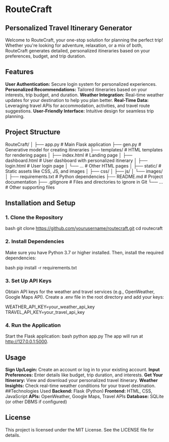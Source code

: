 # RouteCraft

## Personalized Travel Itinerary Generator

Welcome to RouteCraft, your one-stop solution for planning the perfect trip! Whether you're looking for adventure, relaxation, or a mix of both, RouteCraft generates detailed, personalized itineraries based on your preferences, budget, and trip duration.

## Features

**User Authentication:** Secure login system for personalized experiences.
**Personalized Recommendations:** Tailored itineraries based on your interests, trip budget, and duration.
**Weather Integration:** Real-time weather updates for your destination to help you plan better.
**Real-Time Data:** Leveraging travel APIs for accommodation, activities, and travel route suggestions.
**User-Friendly Interface:** Intuitive design for seamless trip planning.

## Project Structure


RouteCraft/
│
├── app.py                 # Main Flask application
├── gen.py                 # Generative model for creating itineraries
├── templates/             # HTML templates for rendering pages
│   ├── index.html         # Landing page
│   ├── dashboard.html     # User dashboard with personalized itinerary
│   ├── login.html         # User login page
│   └── ...                # Other HTML pages
│
├── static/                # Static assets like CSS, JS, and images
│   ├── css/
│   ├── js/
│   └── images/
│
├── requirements.txt       # Python dependencies
├── README.md              # Project documentation
├── .gitignore             # Files and directories to ignore in Git
└── ...                    # Other supporting files
## Installation and Setup
### 1. Clone the Repository
bash
git clone https://github.com/yourusername/routecraft.git
cd routecraft
### 2. Install Dependencies
Make sure you have Python 3.7 or higher installed. Then, install the required dependencies:

bash
pip install -r requirements.txt

### 3. Set Up API Keys
Obtain API keys for the weather and travel services (e.g., OpenWeather, Google Maps API).
Create a .env file in the root directory and add your keys:

WEATHER_API_KEY=your_weather_api_key
TRAVEL_API_KEY=your_travel_api_key
### 4. Run the Application
Start the Flask application:
bash
python app.py
The app will run at http://127.0.0.1:5000.

## Usage
**Sign Up/Login:** Create an account or log in to your existing account.
**Input Preferences:** Enter details like budget, trip duration, and interests.
**Get Your Itinerary:** View and download your personalized travel itinerary.
**Weather Insights:** Check real-time weather conditions for your travel destination.
##Technologies Used
**Backend:** Flask (Python)
**Frontend:** HTML, CSS, JavaScript
**APIs:** OpenWeather, Google Maps, Travel APIs
**Database:** SQLite (or other DBMS if configured)

## License
This project is licensed under the MIT License. See the LICENSE file for details.

